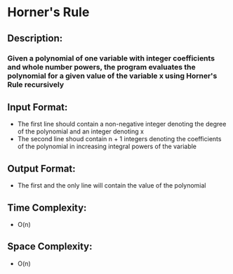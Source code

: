 # Horner's Rule
## Description:
### Given a polynomial of one variable with integer coefficients and whole number powers, the program evaluates the polynomial for a given value of the variable x using Horner's Rule recursively
## Input Format:
* The first line should contain a non-negative integer denoting the degree of the polynomial and an integer denoting x
* The second line shoud contain n + 1 integers denoting the coefficients of the polynomial in increasing integral powers of the variable
## Output Format:
* The first and the only line will contain the value of the polynomial
## Time Complexity:
* O(n)
## Space Complexity:
* O(n)